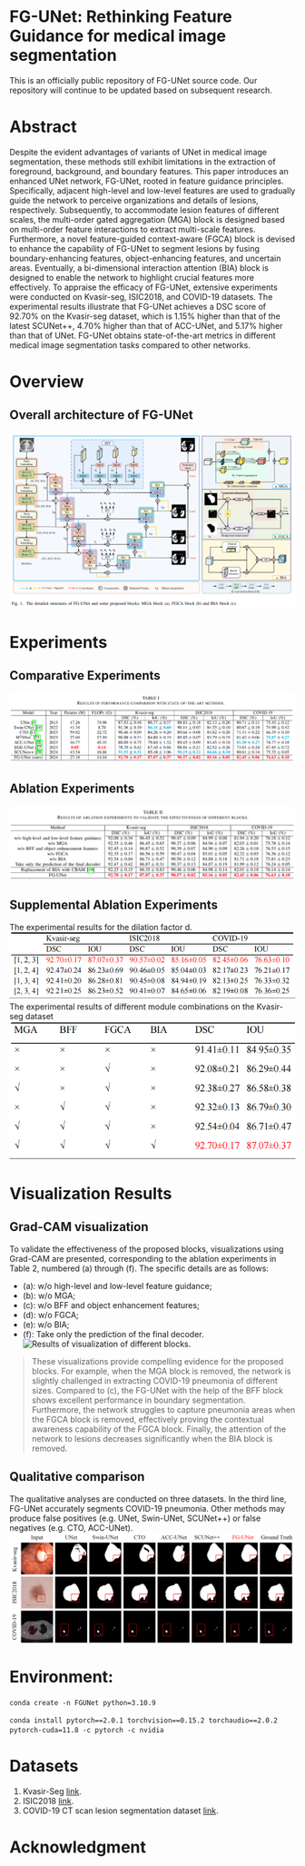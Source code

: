 # FG-UNet: Rethinking Feature Guidance for medical image segmentation
This is an officially public repository of FG-UNet source code. Our repository will continue to be updated based on subsequent research.
# Abstract
Despite the evident advantages of variants of UNet in medical image segmentation, these methods still exhibit limitations in the extraction of foreground, background, and boundary features. This paper introduces an enhanced UNet network, FG-UNet, rooted in feature guidance principles. Specifically, adjacent high-level and low-level features are used to gradually guide the network to perceive organizations and details of lesions, respectively. Subsequently, to accommodate lesion features of different scales, the multi-order gated aggregation (MGA) block is designed based on multi-order feature interactions to extract multi-scale features. Furthermore, a novel feature-guided context-aware (FGCA) block is devised to enhance the capability of FG-UNet to segment lesions by fusing boundary-enhancing features, object-enhancing features, and uncertain areas. Eventually, a bi-dimensional interaction attention (BIA) block is designed to enable the network to highlight crucial features more effectively. To appraise the efficacy of FG-UNet, extensive experiments were conducted on Kvasir-seg, ISIC2018, and COVID-19 datasets. The experimental results illustrate that FG-UNet achieves a DSC score of 92.70% on the Kvasir-seg dataset, which is 1.15% higher than that of the latest SCUNet++, 4.70% higher than that of ACC-UNet, and 5.17% higher than that of UNet. FG-UNet obtains state-of-the-art metrics in different medical image segmentation tasks compared to other networks.
# Overview
## Overall architecture of FG-UNet
![Overall architecture.](Fig/Fig1.png)
# Experiments
## Comparative Experiments
![Experiments.](Experiments/Tab1.png)
## Ablation Experiments
![Ablation experiments1](Experiments/Tab2.png)
## Supplemental Ablation Experiments
The experimental results for the dilation factor d.
![Ablation experiments2](Experiments/d.png)
The experimental results of different module combinations on the Kvasir-seg dataset
![Ablation experiments2](Experiments/K.png)
# Visualization Results
## Grad-CAM visualization
To validate the effectiveness of the proposed blocks, visualizations using Grad-CAM are presented, corresponding to the ablation experiments in Table 2, numbered (a) through (f). The specific details are as follows:
+ (a): w/o high-level and low-level feature guidance;
+ (b): w/o MGA;
+ (c): w/o BFF and object enhancement features;
+ (d): w/o FGCA;
+ (e): w/o BIA;
+ (f): Take only the prediction of the final decoder.
![Results of visualization of different blocks.](visualization/Grad_CAM_visualization.png)
> These visualizations provide compelling evidence for the proposed blocks.
> For example, when the MGA block is removed, the network is slightly challenged in extracting COVID-19 pneumonia of different sizes. 
> Compared to (c), the FG-UNet with the help of the BFF block shows excellent performance in boundary segmentation. 
> Furthermore, the network struggles to capture pneumonia areas when the FGCA block is removed, effectively proving the contextual awareness capability of the FGCA block. 
> Finally, the attention of the network to lesions decreases significantly when the BIA block is removed.
## Qualitative comparison
The qualitative analyses are conducted on three datasets. In the third line, FG-UNet accurately segments COVID-19 pneumonia. Other methods may produce false positives (e.g. UNet, Swin-UNet, SCUNet++) or false negatives (e.g. CTO, ACC-UNet).
![Results of qualitative comparison of different networks.](visualization/Qualitative_comparison.png)
# Environment:
`conda create -n FGUNet python=3.10.9`

`conda install pytorch==2.0.1 torchvision==0.15.2 torchaudio==2.0.2 pytorch-cuda=11.8 -c pytorch -c nvidia`
# Datasets
1. Kvasir-Seg [link](https://datasets.simula.no/kvasir-seg/).
2. ISIC2018 [link](https://challenge.isic-archive.com/data/#2018).
3. COVID-19 CT scan lesion segmentation dataset [link](https://www.kaggle.com/datasets/maedemaftouni/covid19-ct-scan-lesion-segmentation-dataset).
# Acknowledgment